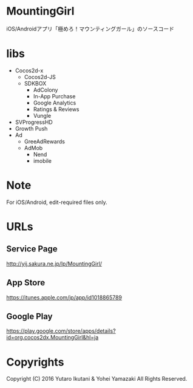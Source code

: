 # MountingGirl
iOS/Androidアプリ「極めろ！マウンティングガール」のソースコード

# libs

- Cocos2d-x
    - Cocos2d-JS
    - SDKBOX
        - AdColony
        - In-App Purchase
        - Google Analytics
        - Ratings & Reviews
        - Vungle
- SVProgressHD
- Growth Push
- Ad
	- GreeAdRewards
	- AdMob
		- Nend
		- imobile

# Note

For iOS/Android, edit-required files only.

# URLs

## Service Page
http://yij.sakura.ne.jp/lp/MountingGirl/

## App Store
https://itunes.apple.com/jp/app/id1018865789

## Google Play
https://play.google.com/store/apps/details?id=org.cocos2dx.MountingGirl&hl=ja

# Copyrights
Copyright (C) 2016 Yutaro Ikutani & Yohei Yamazaki All Rights Reserved.

